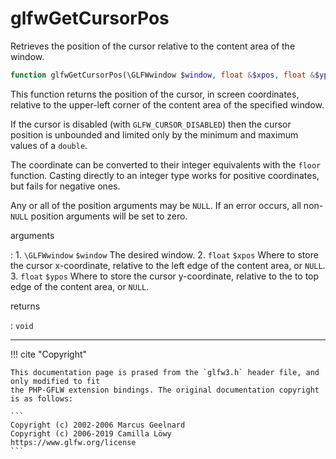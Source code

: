 # glfwGetCursorPos
Retrieves the position of the cursor relative to the content area of
the window.

```php
function glfwGetCursorPos(\GLFWwindow $window, float &$xpos, float &$ypos) : void
```

This function returns the position of the cursor, in screen coordinates,
relative to the upper-left corner of the content area of the specified
window.

If the cursor is disabled (with `GLFW_CURSOR_DISABLED`) then the cursor
position is unbounded and limited only by the minimum and maximum values of
a `double`.

The coordinate can be converted to their integer equivalents with the
`floor` function. Casting directly to an integer type works for positive
coordinates, but fails for negative ones.

Any or all of the position arguments may be `NULL`. If an error occurs, all
non-`NULL` position arguments will be set to zero.

arguments

:    1. `\GLFWwindow` `$window` The desired window.
    2. `float` `$xpos` Where to store the cursor x-coordinate, relative to the
    left edge of the content area, or `NULL`.
    3. `float` `$ypos` Where to store the cursor y-coordinate, relative to the
    to
    top edge of the content area, or `NULL`.

returns

:    `void` 

---
     

!!! cite "Copyright"

    This documentation page is prased from the `glfw3.h` header file, and only modified to fit 
    the PHP-GFLW extension bindings. The original documentation copyright is as follows:

    ```
    Copyright (c) 2002-2006 Marcus Geelnard
    Copyright (c) 2006-2019 Camilla Löwy
    https://www.glfw.org/license
    ```